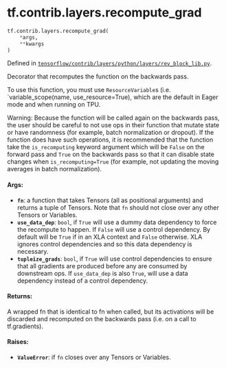 <div itemscope itemtype="http://developers.google.com/ReferenceObject">
<meta itemprop="name" content="tf.contrib.layers.recompute_grad" />
<meta itemprop="path" content="Stable" />
</div>

# tf.contrib.layers.recompute_grad

``` python
tf.contrib.layers.recompute_grad(
    *args,
    **kwargs
)
```



Defined in [`tensorflow/contrib/layers/python/layers/rev_block_lib.py`](/code/stable/tensorflow/contrib/layers/python/layers/rev_block_lib.py).

Decorator that recomputes the function on the backwards pass.

To use this function, you must use `ResourceVariable`s (i.e.
`variable_scope(name, use_resource=True), which are the default in Eager mode
and when running on TPU.

Warning: Because the function will be called again on the backwards pass, the
user should be careful to not use ops in their function that mutate state or
have randomness (for example, batch normalization or dropout). If the function
does have such operations, it is recommended that the function take the
`is_recomputing` keyword argument which will be `False` on the forward pass
and `True` on the backwards pass so that it can disable state changes when
`is_recomputing=True` (for example, not updating the moving averages in batch
normalization).

#### Args:

* <b>`fn`</b>: a function that takes Tensors (all as positional arguments) and returns
    a tuple of Tensors. Note that `fn` should not close over any other
    Tensors or Variables.
* <b>`use_data_dep`</b>: `bool`, if `True` will use a dummy data dependency to force
    the recompute to happen. If `False` will use a control dependency. By
    default will be `True` if in an XLA context and `False` otherwise. XLA
    ignores control dependencies and so this data dependency is necessary.
* <b>`tupleize_grads`</b>: `bool`, if `True` will use control dependencies to ensure
    that all gradients are produced before any are consumed by downstream ops.
    If `use_data_dep` is also `True`, will use a data dependency instead of
    a control dependency.


#### Returns:

A wrapped fn that is identical to fn when called, but its activations will
be discarded and recomputed on the backwards pass (i.e. on a call to
tf.gradients).


#### Raises:

* <b>`ValueError`</b>: if `fn` closes over any Tensors or Variables.